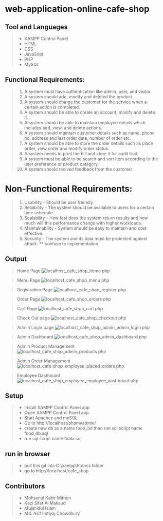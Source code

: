 ﻿# web-application-online-cafe-shop

## Tool and Languages

> - XAMPP Control Panel
> - HTML
> - CSS
> - JavaSript
> - PHP
> - MySQL

## Functional Requirements:

> 1. A system must have authentication like admin, user, and visitor.
> 2. A system should add, modify and deleted the product.
> 3. A system should charge the customer for the service when a certain action is completed.
> 4. A system should be able to create an account, modify and delete it.
> 5. A system should be able to maintain employee details which includes add, view, and delete actions.
> 6. A system should maintain customer details such as name, phone no, address and last order date, number of order etc.
> 7. A system should be able to store the order details such as place order, view order and modify order status.
> 8. A system needs to print the bill and store it for audit trail.
> 9. A system must be able to be search and sort item according to the user preference or product catagory.
> 10. A system should recived feedback from the customer.

# Non-Functional Requirements:

> 1. Usability - Should be user friendly.
> 2. Reliability - The system should be available to users for a certain time schedule.
> 3. Scalability - How fast does the system return results and how much will this performance change with higher workloads.
> 4. Maintainability - System should be easy to maintain and cost effective.
> 5. Security - The system and its data must be protected against attack. \*\* confuse to implementation.

## Output

> Home Page
![localhost_cafe_shop_home php](https://user-images.githubusercontent.com/89062109/191270692-93a08dcc-6574-4ba5-9a86-fa27d2c1868b.png)


> Menu Page
![localhost_cafe_shop_menu php](https://user-images.githubusercontent.com/89062109/191271845-b02a2471-1686-4a57-b23e-cfe29db9905b.png)


> Registration Page
![localhost_cafe_shop_register php](https://user-images.githubusercontent.com/89062109/191271909-6466d50c-fdaa-4078-a887-5257c7769649.png)

> Order Page
![localhost_cafe_shop_orders php](https://user-images.githubusercontent.com/89062109/191271922-22af18cf-5e4f-43e9-8617-0822ce68d73c.png)

> Cart Page
![localhost_cafe_shop_cart php](https://user-images.githubusercontent.com/89062109/191271933-2647d389-91ce-472e-8573-1799b3b0bacb.png)

> Check Out page
![localhost_cafe_shop_checkout php](https://user-images.githubusercontent.com/89062109/191271948-616471c7-30d7-4049-85d0-2f0572b26d66.png)

> Admin Login page
![localhost_cafe_shop_admin_admin_login php](https://user-images.githubusercontent.com/89062109/191271963-a773445f-48df-4466-8715-1474a7ef87c9.png)


> Admin Dashboard
![localhost_cafe_shop_admin_dashboard php](https://user-images.githubusercontent.com/89062109/191272618-8de8a4c6-594c-4d2b-b00a-b3bacdd60c18.png)

> Admin Product Management
![localhost_cafe_shop_admin_products php](https://user-images.githubusercontent.com/89062109/191272596-19fe9ef1-3da3-4f30-95e3-34742b382223.png)


> Admin Order Management
![localhost_cafe_shop_employee_placed_orders php](https://user-images.githubusercontent.com/89062109/191272626-1ccada23-fde5-46fe-b82e-6a206929c35b.png)

> Employee Dashboard
![localhost_cafe_shop_employee_employee_dashboard php](https://user-images.githubusercontent.com/89062109/191272580-3da743c9-09be-4926-8433-be10e292581b.png)


## Setup

> - Install XAMPP Control Panel app
> - Open XAMPP Control Panel app
> - Start Apachee and mySQL
> - Go to http://localhost/phpmyadmin/
> - create new db as a name food_bd then run sql script name food_db.sql
> - run sql script name fdata.sql

## run in browser

> - pull this git into C:\xampp\htdocs folder
> - go to http://localhost/cafe_shop

## Contributors

> - Mohsenul Kabir Mithun
> - Kazi Sifat Al Maksud
> - Mujahidul Islam
> - Md. Asif Imtiyaj Chowdhury
